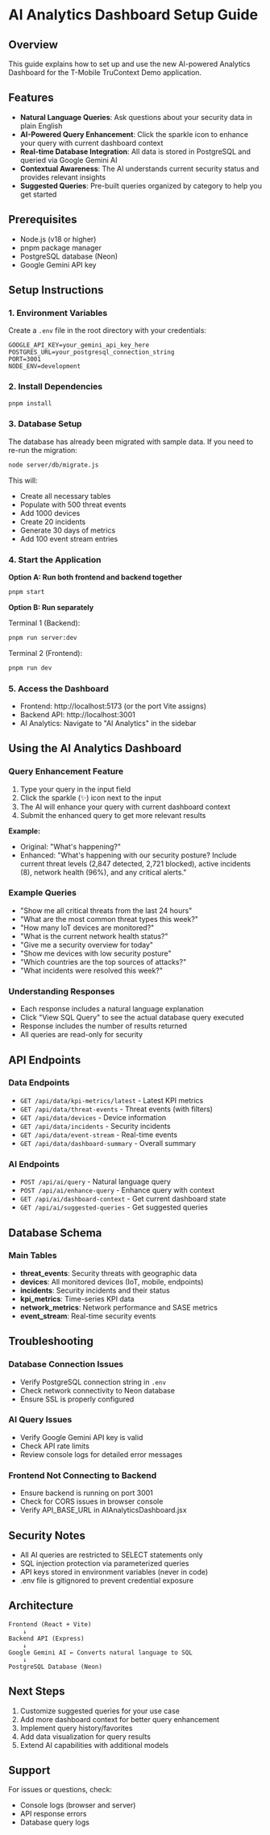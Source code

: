 # AI Analytics Dashboard Setup Guide

## Overview
This guide explains how to set up and use the new AI-powered Analytics Dashboard for the T-Mobile TruContext Demo application.

## Features
- **Natural Language Queries**: Ask questions about your security data in plain English
- **AI-Powered Query Enhancement**: Click the sparkle icon to enhance your query with current dashboard context
- **Real-time Database Integration**: All data is stored in PostgreSQL and queried via Google Gemini AI
- **Contextual Awareness**: The AI understands current security status and provides relevant insights
- **Suggested Queries**: Pre-built queries organized by category to help you get started

## Prerequisites
- Node.js (v18 or higher)
- pnpm package manager
- PostgreSQL database (Neon)
- Google Gemini API key

## Setup Instructions

### 1. Environment Variables
Create a `.env` file in the root directory with your credentials:
```
GOOGLE_API_KEY=your_gemini_api_key_here
POSTGRES_URL=your_postgresql_connection_string
PORT=3001
NODE_ENV=development
```

### 2. Install Dependencies
```bash
pnpm install
```

### 3. Database Setup
The database has already been migrated with sample data. If you need to re-run the migration:
```bash
node server/db/migrate.js
```

This will:
- Create all necessary tables
- Populate with 500 threat events
- Add 1000 devices
- Create 20 incidents
- Generate 30 days of metrics
- Add 100 event stream entries

### 4. Start the Application

**Option A: Run both frontend and backend together**
```bash
pnpm start
```

**Option B: Run separately**

Terminal 1 (Backend):
```bash
pnpm run server:dev
```

Terminal 2 (Frontend):
```bash
pnpm run dev
```

### 5. Access the Dashboard
- Frontend: http://localhost:5173 (or the port Vite assigns)
- Backend API: http://localhost:3001
- AI Analytics: Navigate to "AI Analytics" in the sidebar

## Using the AI Analytics Dashboard

### Query Enhancement Feature
1. Type your query in the input field
2. Click the sparkle (✨) icon next to the input
3. The AI will enhance your query with current dashboard context
4. Submit the enhanced query to get more relevant results

**Example:**
- Original: "What's happening?"
- Enhanced: "What's happening with our security posture? Include current threat levels (2,847 detected, 2,721 blocked), active incidents (8), network health (96%), and any critical alerts."

### Example Queries
- "Show me all critical threats from the last 24 hours"
- "What are the most common threat types this week?"
- "How many IoT devices are monitored?"
- "What is the current network health status?"
- "Give me a security overview for today"
- "Show me devices with low security posture"
- "Which countries are the top sources of attacks?"
- "What incidents were resolved this week?"

### Understanding Responses
- Each response includes a natural language explanation
- Click "View SQL Query" to see the actual database query executed
- Response includes the number of results returned
- All queries are read-only for security

## API Endpoints

### Data Endpoints
- `GET /api/data/kpi-metrics/latest` - Latest KPI metrics
- `GET /api/data/threat-events` - Threat events (with filters)
- `GET /api/data/devices` - Device information
- `GET /api/data/incidents` - Security incidents
- `GET /api/data/event-stream` - Real-time events
- `GET /api/data/dashboard-summary` - Overall summary

### AI Endpoints
- `POST /api/ai/query` - Natural language query
- `POST /api/ai/enhance-query` - Enhance query with context
- `GET /api/ai/dashboard-context` - Get current dashboard state
- `GET /api/ai/suggested-queries` - Get suggested queries

## Database Schema

### Main Tables
- **threat_events**: Security threats with geographic data
- **devices**: All monitored devices (IoT, mobile, endpoints)
- **incidents**: Security incidents and their status
- **kpi_metrics**: Time-series KPI data
- **network_metrics**: Network performance and SASE metrics
- **event_stream**: Real-time security events

## Troubleshooting

### Database Connection Issues
- Verify PostgreSQL connection string in `.env`
- Check network connectivity to Neon database
- Ensure SSL is properly configured

### AI Query Issues
- Verify Google Gemini API key is valid
- Check API rate limits
- Review console logs for detailed error messages

### Frontend Not Connecting to Backend
- Ensure backend is running on port 3001
- Check for CORS issues in browser console
- Verify API_BASE_URL in AIAnalyticsDashboard.jsx

## Security Notes
- All AI queries are restricted to SELECT statements only
- SQL injection protection via parameterized queries
- API keys stored in environment variables (never in code)
- .env file is gitignored to prevent credential exposure

## Architecture

```
Frontend (React + Vite)
    ↓
Backend API (Express)
    ↓
Google Gemini AI ← Converts natural language to SQL
    ↓
PostgreSQL Database (Neon)
```

## Next Steps
1. Customize suggested queries for your use case
2. Add more dashboard context for better query enhancement
3. Implement query history/favorites
4. Add data visualization for query results
5. Extend AI capabilities with additional models

## Support
For issues or questions, check:
- Console logs (browser and server)
- API response errors
- Database query logs
